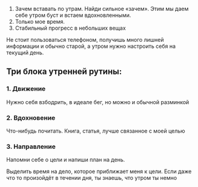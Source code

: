 1. Зачем вставать по утрам. Найди сильное «зачем». Этим мы даем себе утром буст и встаем вдохновленными. 
2. Только мое время. 
3. Стабильный прогресс в небольших вещах

Не стоит пользоваться телефоном, получишь много лишней информации и обычно старой, а утром нужно настроить себя на текущий день. 

## Три блока утренней рутины:
### 1. Движение
Нужно себя взбодрить, в идеале бег, но можно и обычной разминкой
### 2. Вдохновение
Что-нибудь почитать. Книга, статья, лучше связанное с моей целью
### 3. Направление
Напомни себе о цели и напиши план на день. 


Выделить время на дело, которое приближает меня к цели. Если даже что то произойдёт в течении дня, ты знаешь, что утром ты немно